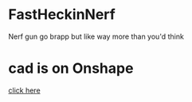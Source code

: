 # FastHeckinNerf
Nerf gun go brapp but like way more than you'd think

# cad is on Onshape
[click here](https://cad.onshape.com/documents/74a6ce56696b18f03596ff0c/w/5040f2fdc5ac761a49e53a9d/e/2b4bafe3441c51fd1e40706f?renderMode=0&uiState=649b69e7189e940572b81350)